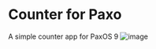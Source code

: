 # Counter for Paxo
A simple counter app for PaxOS 9
![image](https://github.com/user-attachments/assets/bc900643-6ecf-43ad-aa59-9a1883cba88d)
